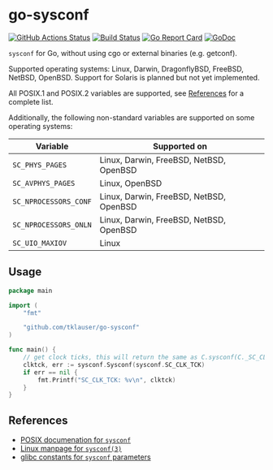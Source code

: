 # go-sysconf

[![GitHub Actions Status][1]][2]
[![Build Status][3]][4]
[![Go Report Card][5]][6]
[![GoDoc][7]][8]

`sysconf` for Go, without using cgo or external binaries (e.g. getconf).

Supported operating systems: Linux, Darwin, DragonflyBSD, FreeBSD, NetBSD, OpenBSD.
Support for Solaris is planned but not yet implemented.

All POSIX.1 and POSIX.2 variables are supported, see [References](#references) for a complete list.

Additionally, the following non-standard variables are supported on some operating systems:

| Variable | Supported on |
|---|---|
| `SC_PHYS_PAGES`       | Linux, Darwin, FreeBSD, NetBSD, OpenBSD |
| `SC_AVPHYS_PAGES`     | Linux, OpenBSD |
| `SC_NPROCESSORS_CONF` | Linux, Darwin, FreeBSD, NetBSD, OpenBSD |
| `SC_NPROCESSORS_ONLN` | Linux, Darwin, FreeBSD, NetBSD, OpenBSD |
| `SC_UIO_MAXIOV`       | Linux |

## Usage

```Go
package main

import (
	"fmt"

	"github.com/tklauser/go-sysconf"
)

func main() {
	// get clock ticks, this will return the same as C.sysconf(C._SC_CLK_TCK)
	clktck, err := sysconf.Sysconf(sysconf.SC_CLK_TCK)
	if err == nil {
		fmt.Printf("SC_CLK_TCK: %v\n", clktck)
	}
}
```

## References

* [POSIX documenation for `sysconf`](http://pubs.opengroup.org/onlinepubs/9699919799/functions/sysconf.html)
* [Linux manpage for `sysconf(3)`](http://man7.org/linux/man-pages/man3/sysconf.3.html)
* [glibc constants for `sysconf` parameters](https://www.gnu.org/software/libc/manual/html_node/Constants-for-Sysconf.html)

[1]: https://github.com/tklauser/go-sysconf/workflows/Test/badge.svg
[2]: https://github.com/tklauser/go-sysconf
[3]: https://travis-ci.org/tklauser/go-sysconf.svg?branch=master
[4]: https://travis-ci.org/tklauser/go-sysconf
[5]: https://goreportcard.com/badge/github.com/tklauser/go-sysconf
[6]: https://goreportcard.com/report/github.com/tklauser/go-sysconf
[7]: https://godoc.org/github.com/tklauser/go-sysconf?status.svg
[8]: https://godoc.org/github.com/tklauser/go-sysconf
